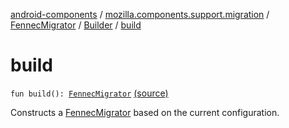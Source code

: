 [android-components](../../../index.md) / [mozilla.components.support.migration](../../index.md) / [FennecMigrator](../index.md) / [Builder](index.md) / [build](./build.md)

# build

`fun build(): `[`FennecMigrator`](../index.md) [(source)](https://github.com/mozilla-mobile/android-components/blob/master/components/support/migration/src/main/java/mozilla/components/support/migration/FennecMigrator.kt#L310)

Constructs a [FennecMigrator](../index.md) based on the current configuration.

